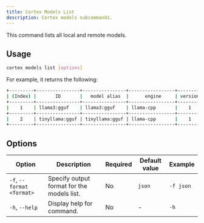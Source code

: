 ```yaml
---
title: Cortex Models List
description: Cortex models subcommands.
---
```


This command lists all local and remote models.

## Usage

```bash
cortex models list [options]
```
For example, it returns the following:
```bash
+---------+----------------+----------------+-----------------+---------+
| (Index) |       ID       |   model alias  |      engine     | version |
+---------+----------------+----------------+-----------------+---------+
|    1    | llama3:gguf    | llama3:gguf    | llama-cpp       |    1    |
+---------+----------------+----------------+-----------------+---------+
|    2    | tinyllama:gguf | tinyllama:gguf | llama-cpp       |    1    |
+---------+----------------+----------------+-----------------+---------+

```

## Options

| Option                    | Description                                        | Required | Default value | Example              |
|---------------------------|----------------------------------------------------|----------|---------------|----------------------|
| `-f`, `--format <format>` | Specify output format for the models list.         | No       | `json`        | `-f json`       |
| `-h`, `--help`            | Display help for command.                          | No       | -             | `-h`             |


